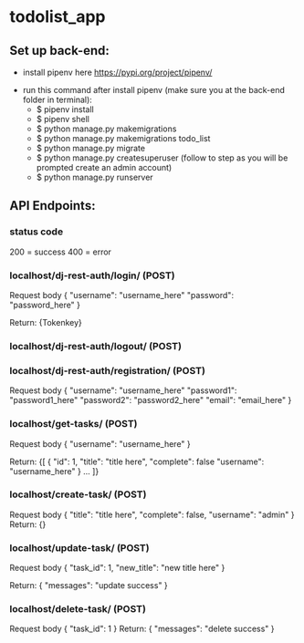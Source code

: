 # todolist_app

## Set up back-end:
- install pipenv here https://pypi.org/project/pipenv/
* run this command after install pipenv (make sure you at the back-end folder in terminal):
    * $ pipenv install
    * $ pipenv shell
    * $ python manage.py makemigrations
    * $ python manage.py makemigrations todo_list
    * $ python manage.py migrate
    * $ python manage.py createsuperuser (follow to step as you will be prompted create an admin account)
    * $ python manage.py runserver

## API Endpoints: 
### status code
200 = success
400 = error

### localhost/dj-rest-auth/login/ (POST)
Request body
{
    "username": "username_here"
    "password": "password_here"
}
    
Return: 
{Tokenkey}

### localhost/dj-rest-auth/logout/ (POST)

### localhost/dj-rest-auth/registration/ (POST)
Request body
{
    "username": "username_here"
    "password1": "password1_here"
    "password2": "password2_here"
    "email": "email_here"
}

### localhost/get-tasks/ (POST)
Request body
{
    "username": "username_here"
}

Return:
{[
    {
        "id": 1,
        "title": "title here",
        "complete": false
        "username": "username_here"
    }
    ...
]}

### localhost/create-task/ (POST)
Request body
{
    "title": "title here",
    "complete": false,
    "username": "admin"
}
Return:
{}

### localhost/update-task/ (POST)
Request body
{
    "task_id": 1,
    "new_title": "new title here"
}

Return:
{
    "messages": "update success"
}

### localhost/delete-task/ (POST)
Request body
{
    "task_id": 1
}
Return:
{
    "messages": "delete success"
}